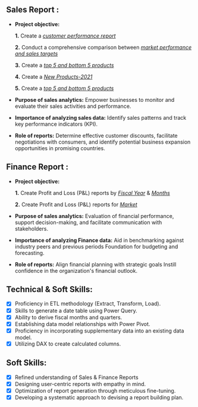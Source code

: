 ## Sales Report :


- **Project objective:** 

    **1.** Create a _[customer performance report](https://github.com/AbhishekPurbey02/Excel-Sales-Analytics/blob/main/Customer_Performance_Report.pdf)_

    **2.** Conduct a comprehensive comparison between _[market performance and sales targets](https://github.com/AbhishekPurbey02/Excel-Sales-Analytics/blob/main/Market_Performance%20vs%20Traget.pdf)_

    **3.** Create a _[top 5 and bottom 5 products](https://github.com/AbhishekPurbey02/Excel-Sales-Analytics/blob/main/Top%2010%20products%202020%20to%202021.pdf)_

    **4.** Create a _[New Products-2021](https://github.com/AbhishekPurbey02/Excel-Sales-Analytics/blob/main/New%20Products-2021.pdf)_

    **5.** Create a _[top 5 and bottom 5 products](https://github.com/AbhishekPurbey02/Excel-Sales-Analytics/blob/main/Top%205%20and%20Bottom%205%20products.pdf)_

- **Purpose of sales analytics:** Empower businesses to monitor and evaluate their sales activities and performance.

- **Importance of analyzing sales data:** Identify sales patterns and track key performance indicators (KPI).

- **Role of reports:** Determine effective customer discounts, facilitate negotiations with consumers, and identify potential business expansion opportunities in promising countries.


## Finance Report :

- **Project objective:** 

    **1.** Create Profit and Loss (P&L) reports by _[Fiscal Year](https://github.com/AbhishekPurbey02/Excel-Sales-Analytics/blob/main/P%20%26%20L%20Statement%20by%20Fiscal%20Year.pdf)_ & _[Months](https://github.com/AbhishekPurbey02/Excel-Sales-Analytics/blob/main/P%20%26%20L%20Statement%20by%20Months.pdf)_ 

    **2.** Create Profit and Loss (P&L) reports for _[Market](https://github.com/AbhishekPurbey02/Excel-Sales-Analytics/blob/main/P%20%26%20L%20Statement%20for%20Market.pdf)_
   
- **Purpose of sales analytics:** Evaluation of financial performance, support decision-making, and facilitate communication with stakeholders.

- **Importance of analyzing Finance data:** Aid in benchmarking against industry peers and previous periods Foundation for budgeting and forecasting.

- **Role of reports:** Align financial planning with strategic goals Instill confidence in the organization's financial outlook.


## Technical & Soft Skills:
- [x]	Proficiency in ETL methodology (Extract, Transform, Load).
- [x]	Skills to generate a date table using Power Query.
- [x]	Ability to derive fiscal months and quarters.
- [x]	Establishing data model relationships with Power Pivot.
- [x]	Proficiency in incorporating supplementary data into an existing data model.
- [x]	Utilizing DAX to create calculated columns.

## Soft Skills:
- [x]	Refined understanding of Sales & Finance Reports
- [x]	Designing user-centric reports with empathy in mind.
- [x]	Optimization of report generation through meticulous fine-tuning.
- [x]	Developing a systematic approach to devising a report building plan.
